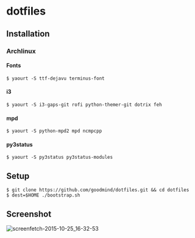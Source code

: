 dotfiles
========

Installation
------------

### Archlinux

#### Fonts
    
    $ yaourt -S ttf-dejavu terminus-font





#### i3

    $ yaourt -S i3-gaps-git rofi python-themer-git dotrix feh
    
#### mpd
    
    $ yaourt -S python-mpd2 mpd ncmpcpp
    
#### py3status
    
    $ yaourt -S py3status py3status-modules

Setup
-----

    $ git clone https://github.com/goodmind/dotfiles.git && cd dotfiles
    $ dest=$HOME ./bootstrap.sh


Screenshot
----------

![screenfetch-2015-10-25_16-32-53](https://cloud.githubusercontent.com/assets/3275424/10715366/17f0064a-7b36-11e5-964b-03029475895c.png)
